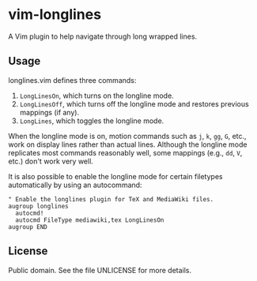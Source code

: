 vim-longlines
=============

A Vim plugin to help navigate through long wrapped lines.

Usage
-----

longlines.vim defines three commands:

  1. `LongLinesOn`, which turns on the longline mode.
  2. `LongLinesOff`, which turns off the longline mode and restores
      previous mappings (if any).
  3. `LongLines`, which toggles the longline mode.

When the longline mode is on, motion commands such as `j`, `k`, `gg`,
`G`, etc., work on display lines rather than actual lines.  Although the
longline mode replicates most commands reasonably well, some mappings
(e.g., `dd`, `V`, etc.) don't work very well.

It is also possible to enable the longline mode for certain filetypes
automatically by using an autocommand:

```vim
" Enable the longlines plugin for TeX and MediaWiki files.
augroup longlines
  autocmd!
  autocmd FileType mediawiki,tex LongLinesOn
augroup END
```

License
-------

Public domain. See the file UNLICENSE for more details.
